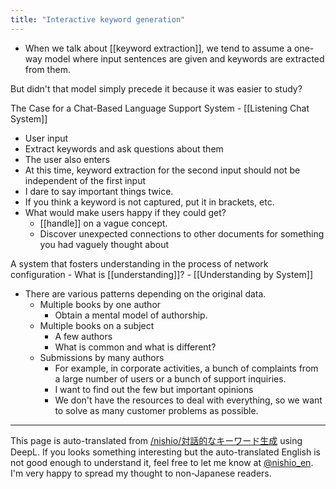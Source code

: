 ```yaml
---
title: "Interactive keyword generation"
---
```


- When we talk about [[keyword extraction]], we tend to assume a one-way model where input sentences are given and keywords are extracted from them.

But didn't that model simply precede it because it was easier to study?

The Case for a Chat-Based Language Support System
    - [[Listening Chat System]]
- User input
- Extract keywords and ask questions about them
- The user also enters
- At this time, keyword extraction for the second input should not be independent of the first input
- I dare to say important things twice.
- If you think a keyword is not captured, put it in brackets, etc.
- What would make users happy if they could get?
    - [[handle]] on a vague concept.
    - Discover unexpected connections to other documents for something you had vaguely thought about

A system that fosters understanding in the process of network configuration
    - What is [[understanding]]?
    - [[Understanding by System]]
- There are various patterns depending on the original data.
    - Multiple books by one author
        - Obtain a mental model of authorship.
    - Multiple books on a subject
        - A few authors
        - What is common and what is different?
    - Submissions by many authors
        - For example, in corporate activities, a bunch of complaints from a large number of users or a bunch of support inquiries.
        - I want to find out the few but important opinions
        - We don't have the resources to deal with everything, so we want to solve as many customer problems as possible.

---
This page is auto-translated from [/nishio/対話的なキーワード生成](https://scrapbox.io/nishio/対話的なキーワード生成) using DeepL. If you looks something interesting but the auto-translated English is not good enough to understand it, feel free to let me know at [@nishio_en](https://twitter.com/nishio_en). I'm very happy to spread my thought to non-Japanese readers.